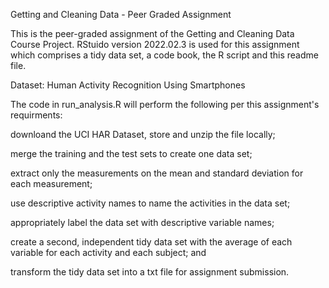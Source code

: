 Getting and Cleaning Data - Peer Graded Assignment

This is the peer-graded assignment of the Getting and Cleaning Data Course Project. RStuido version 2022.02.3 is used for this assignment which comprises a tidy data set, a code book, the R script and this readme file.

Dataset: Human Activity Recognition Using Smartphones

The code in run_analysis.R will perform the following per this assignment's requirments:

downloand the UCI HAR Dataset, store and unzip the file locally;

merge the training and the test sets to create one data set;

extract only the measurements on the mean and standard deviation for each measurement;

use descriptive activity names to name the activities in the data set;

appropriately label the data set with descriptive variable names; 

create a second, independent tidy data set with the average of each variable for each activity and each subject; and

transform the tidy data set into a txt file for assignment submission.
